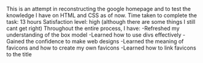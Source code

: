 This is an attempt in reconstructing the google homepage and to test the knowledge I have on HTML and CSS as of now.
Time taken to complete the task: 13 hours
Satisfaction level: high (although there are some things I still cant get right)
Throughout the entire process, I have:
-Refreshed my understanding of the box model
-Learned how to use divs effectively
-Gained the confidence to make web designs
-Learned the meaning of favicons and how to create my own favicons
-Learned how to link favicons to the title
